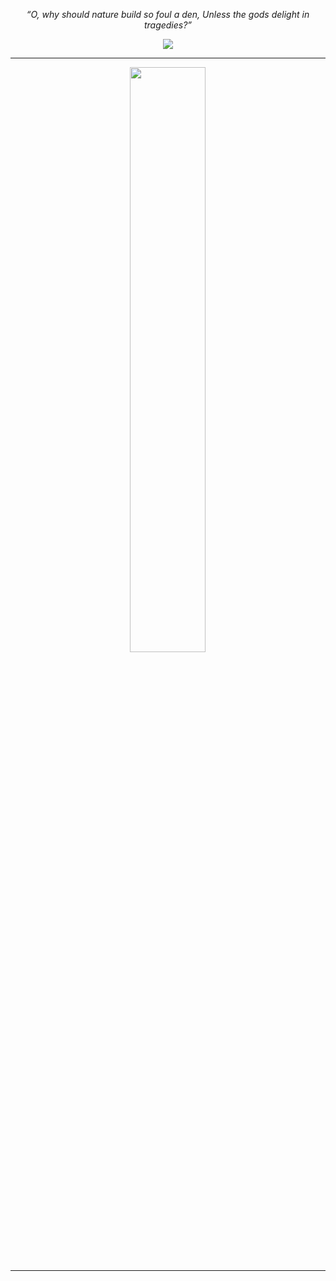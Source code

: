<p align="center">
  <i>“O, why should nature build so foul a den, Unless the gods delight in tragedies?”</i>
</p>



<p align="centre">
 
 <div align = "center">
   <img src="https://pbs.twimg.com/media/Fls7zEaakAIurK9?format=jpg&name=medium">
 <br><hr>
  

  <a href="https://github.com/devanshbatham" title="Redirect's to Devansh's Github">
  <img width="49%" src="https://github-readme-stats.vercel.app/api?username=devanshbatham&show_icons=true&theme=radical&count_private=true" /></a>

  
  </div>

</p>

---
